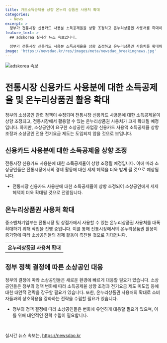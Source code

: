 ```yaml
---
title: 카드소득공제율 상향 온누리 상품권 사용처 확대
categories:
  - News
excerpt: >
  정부가 전통시장 신용카드 사용분 소득공제율을 상향 조정하고 온누리상품권 사용처를 확대하나, 소상공인 사업장 신용카드 사용액 소득공제율 조정과 전용 전기요금 제도는 도입하지 않기로 결정했다. 중소벤처기업부는 온누리상품권 사용처를 확대하기 위해 작업 중이라고 밝혔다. (150자)
feature_text: >
  ## adskorea 실시간 뉴스 속보입니다.

  정부가 전통시장 신용카드 사용분 소득공제율을 상향 조정하고 온누리상품권 사용처를 확대하나, 소상공인 사업장 신용카드 사용액 소득공제율 조정과 전용 전기요금 제도는 도입하지 않기로 결정했다. 중소벤처기업부는 온누리상품권 사용처를 확대하기 위해 작업 중이라고 밝혔다. (150자)
image: 'https://newsdao.kr/res/images/meta/newsdao_breakingnews.jpg'
---
```


<p><img src="https://newsdao.kr/res/images/meta/newsdao_breakingnews.jpg" alt="adskorea 속보" /></p>

<h1>전통시장 신용카드 사용분에 대한 소득공제율 및 온누리상품권 활용 확대</h1>

<p data-ke-size="size16">정부의 소상공인 관련 정책이 수정되며 전통시장 신용카드 사용분에 대한 소득공제율이 상향 조정되고, 전통시장에서 활용할 수 있는 온누리상품권 사용처가 크게 확대될 예정입니다. 하지만, 소상공인이 요구한 소상공인 사업장 신용카드 사용액 소득공제율 상향 조정과 소상공인 전용 전기요금 제도는 도입되지 않을 것으로 보입니다.</p>

<h2>신용카드 사용분에 대한 소득공제율 상향 조정</h2>

<p data-ke-size="size16">전통시장 신용카드 사용분에 대한 소득공제율이 상향 조정될 예정입니다. 이에 따라 소상공인들은 전통시장에서의 경제 활동에 대한 세제 혜택을 더욱 받게 될 것으로 예상됩니다.</p>

<ul>
    <li>전통시장 신용카드 사용분에 대한 소득공제율이 상향 조정되어 소상공인에게 세제 혜택이 더욱 확대될 것으로 전망됩니다.</li>
</ul>

<h2>온누리상품권 사용처 확대</h2>

<p data-ke-size="size16">중소벤처기업부는 전통시장 및 상점가에서 사용할 수 있는 온누리상품권 사용처를 대폭 확대하기 위해 작업을 진행 중입니다. 이를 통해 전통시장에서의 온누리상품권 활용이 증가함에 따라 소상공인들의 경제 활동이 촉진될 것으로 기대됩니다.</p>

<table>
    <tr>
        <td style="text-align: center; height: 17px;"><b>온누리상품권 사용처 확대</b></td>
    </tr>
</table>

<h2>정부 정책 결정에 따른 소상공인 대응</h2>

<p data-ke-size="size16">정부의 결정에 따라 소상공인들은 새로운 환경에 빠르게 대응할 필요가 있습니다. 소상공인들은 정부의 정책 변화에 따라 소득공제율 상향 조정과 전기요금 제도 미도입 등에 대한 대안적 전략을 강구할 필요가 있습니다. 또한, 온누리상품권 사용처의 확대로 소비자들과의 상호작용을 강화하는 전략을 수립할 필요가 있습니다.</p>

<ul>
    <li>정부의 정책 결정에 따라 소상공인들은 변화에 유연하게 대응할 필요가 있으며, 이를 위해 대안적인 전략 수립이 필요합니다.</li>
</ul>

<p data-ke-size="size16">&nbsp;</p>
실시간 뉴스 속보는, <a href="https://newsdao.kr" rel="dofollow">https://newsdao.kr</a>


